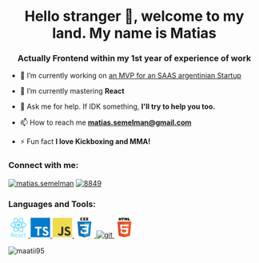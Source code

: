 <h1 align="center">Hello stranger 👋, welcome to my land. My name is Matias</h1>
<h3 align="center">Actually Frontend within my 1st year of experience of work</h3>

- 🔭 I’m currently working on [an MVP for an SAAS argentinian Startup](https://github.com/maatii95/Jelpin-Frontboff)

- 🌱 I’m currently mastering **React**

- 💬 Ask me for help. If IDK something, **I'll try to help you too.**

- 📫 How to reach me **matias.semelman@gmail.com**

- ⚡ Fun fact **I love Kickboxing and MMA!**

<h3 align="left">Connect with me:</h3>
<p align="left">
<a href="https://linkedin.com/in/matias.semelman" target="blank"><img align="center" src="https://raw.githubusercontent.com/rahuldkjain/github-profile-readme-generator/master/src/images/icons/Social/linked-in-alt.svg" alt="matias.semelman" height="30" width="40" /></a>
<a href="https://discord.gg/8849" target="blank"><img align="center" src="https://raw.githubusercontent.com/rahuldkjain/github-profile-readme-generator/master/src/images/icons/Social/discord.svg" alt="8849" height="30" width="40" /></a>
</p>

<h3 align="left">Languages and Tools:</h3>
<p align="left"> <a href="https://reactjs.org/" target="_blank"> <img src="https://raw.githubusercontent.com/devicons/devicon/master/icons/react/react-original-wordmark.svg" alt="react" width="40" height="40"/><a href="https://www.typescriptlang.org/" target="_blank"> <img src="https://raw.githubusercontent.com/devicons/devicon/master/icons/typescript/typescript-original.svg" alt="typescript" width="40" height="40"/> </a>  </a>
   <a href="https://developer.mozilla.org/en-US/docs/Web/JavaScript" target="_blank"> <img src="https://raw.githubusercontent.com/devicons/devicon/master/icons/javascript/javascript-original.svg" alt="javascript" width="40" height="40"/> </a>
  <a href="https://www.w3schools.com/css/" target="_blank"> <img src="https://raw.githubusercontent.com/devicons/devicon/master/icons/css3/css3-original-wordmark.svg" alt="css3" width="40" height="40"/> </a> </a> <a href="https://git-scm.com/" target="_blank"> <img src="https://www.vectorlogo.zone/logos/git-scm/git-scm-icon.svg" alt="git" width="40" height="40"/> </a> <a href="https://www.w3.org/html/" target="_blank"> <img src="https://raw.githubusercontent.com/devicons/devicon/master/icons/html5/html5-original-wordmark.svg" alt="html5" width="40" height="40"/> </a>  </p>

<p><img align="center" src="https://github-readme-stats.vercel.app/api/top-langs?username=maatii95&show_icons=true&locale=en&layout=compact" alt="maatii95" /></p>
